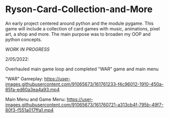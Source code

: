 # Ryson-Card-Collection-and-More
An early project centered around python and the module pygame. This game will include a collection of card games with music, animations, pixel art, a shop and more.
The main purpose was to broaden my OOP and python concepts.

*WORK IN PROGRESS*

2/05/2022:

Overhauled main game loop and completed "WAR" game and main menu

"WAR" Gameplay:
https://user-images.githubusercontent.com/91065673/161761233-f4c96012-1910-450a-85fa-ed60a3ea4a93.mp4



Main Menu and Game Menu:
https://user-images.githubusercontent.com/91065673/161760721-a313cb4f-795b-49f7-80f3-f551a017ffa1.mp4

